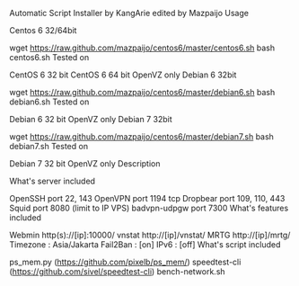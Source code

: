 Automatic Script Installer by KangArie edited by Mazpaijo
Usage

Centos 6 32/64bit

wget https://raw.github.com/mazpaijo/centos6/master/centos6.sh
bash centos6.sh
Tested on

CentOS 6 32 bit
CentOS 6 64 bit
OpenVZ only
Debian 6 32bit

wget https://raw.github.com/mazpaijo/centos6/master/debian6.sh
bash debian6.sh
Tested on

Debian 6 32 bit
OpenVZ only
Debian 7 32bit

wget https://raw.github.com/mazpaijo/centos6/master/debian7.sh
bash debian7.sh
Tested on

Debian 7 32 bit
OpenVZ only
Description

What's server included

OpenSSH port 22, 143
OpenVPN port 1194 tcp
Dropbear port 109, 110, 443
Squid port 8080 (limit to IP VPS)
badvpn-udpgw port 7300
What's features included

Webmin http(s)://[ip]:10000/
vnstat http://[ip]/vnstat/
MRTG http://[ip]/mrtg/
Timezone : Asia/Jakarta
Fail2Ban : [on]
IPv6 : [off]
What's script included

ps_mem.py (https://github.com/pixelb/ps_mem/)
speedtest-cli (https://github.com/sivel/speedtest-cli)
bench-network.sh
